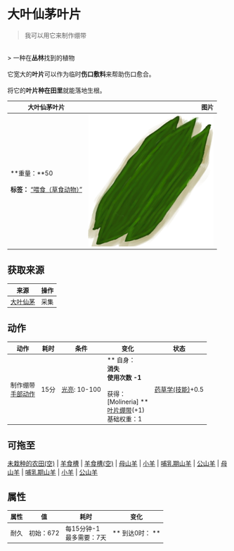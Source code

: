 # 大叶仙茅叶片  
> 我可以用它来制作绷带  
<br>  
> 一种在<b>丛林</b>找到的植物<br><br>它宽大的<b>叶片</b>可以作为临时<b>伤口敷料</b>来帮助伤口愈合。<br><br>将它的<b>叶片种在田里</b>就能落地生根。  
  
  大叶仙茅叶片  |   图片   
 ----  |  ----:   
 **重量：**50<br><br>**标签：**	[“喂食（草食动物）”](tag_FeedHerb.md)  |  <img decoding="async" src="Sprite/MolineriaLeaves.png" href="a.md" style="max-width:300px;max-height:300px;">   
  
## 获取来源  
来源  |  操作  
----  |  ----  
[大叶仙茅](WeevilLily.md)  |  采集  
## 动作  
动作  |  耗时  |  条件  |  变化  |  状态  
----  |  ----  |  ----  |  ----  |  ----  
制作绷带<br>[手部动作](HandAction.md)  |  15分  |  [光亮](Light.md): 10-100  |  ** 自身：**<br>消失<br>使用次数  -1<br><br>** 获得： **<br>** [Molineria] **<br>  [叶片绷带](LeafDressing.md)(+1)<br>基础权重：1  |  [药草学(技能)](Skill_Herbology.md)+0.5  
## 可拖至  
[未栽种的农田(空)](CropPlotEmpty.md) | [羊食槽](GoatFeeder.md) | [羊食槽(空)](GoatFeederEmpty.md) | [母山羊](GoatEnclosureFemale.md) | [小羊](GoatEnclosureKid.md) | [哺乳期山羊](GoatEnclosureLactating.md) | [公山羊](GoatEnclosureMale.md) | [母山羊](GoatTiedFemale.md) | [哺乳期山羊](GoatTiedFemaleLactating.md) | [小羊](GoatTiedKid.md) | [公山羊](GoatTiedMale.md)  
## 属性   
属性  |  值  |  耗时  |  变化  
----  |  ----  |  ----  |  ----  
耐久  |  初始：672  |  每15分钟-1<br>最多需要：7天  |  ** 到达0时： **<br>  


<script>document.title="大叶仙茅叶片 - 卡牌生存百科 Card Survival Wiki";</script>